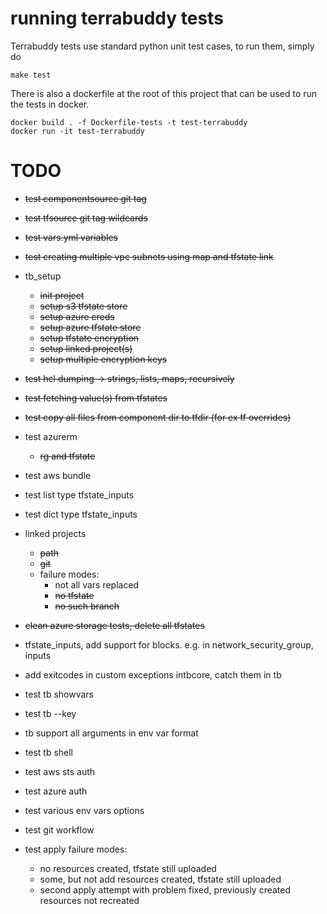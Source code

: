 # running terrabuddy tests

Terrabuddy tests use standard python unit test cases, to run them, simply do

```
make test
```

There is also a dockerfile at the root of this project that can be used to run the tests in docker.

```
docker build . -f Dockerfile-tests -t test-terrabuddy
docker run -it test-terrabuddy
```

# TODO
- ~~test componentsource git tag~~
- ~~test tfsource git tag wildcards~~
- ~~test vars.yml variables~~
- ~~test creating multiple vpc subnets using map and tfstate link~~
- tb_setup
   - ~~init project~~
   - ~~setup s3 tfstate store~~
   - ~~setup azure creds~~
   - ~~setup azure tfstate store~~
   - ~~setup tfstate encryption~~
   - ~~setup linked project(s)~~
   - ~~setup multiple encryption keys~~
- ~~test hcl dumping -> strings, lists, maps, recursively~~
- ~~test fetching value(s) from tfstates~~
- ~~test copy all files from component dir to tfdir (for ex tf overrides)~~
- test azurerm
   - ~~rg and tfstate~~
- test aws bundle
- test list type tfstate_inputs
- test dict type tfstate_inputs
- linked projects
   - ~~path~~
   - ~~git~~
   - failure modes:
      - not all vars replaced
      - ~~no tfstate~~
      - ~~no such branch~~
- ~~clean azure storage tests, delete all tfstates~~
- tfstate_inputs, add support for blocks.
      e.g. in network_security_group, inputs
      
- add exitcodes in custom exceptions intbcore, catch them in tb
- test tb showvars
- test tb --key
- tb support all arguments in env var format
- test tb shell
- test aws sts auth
- test azure auth
- test various env vars options
- test git workflow
- test apply failure modes:
  - no resources created, tfstate still uploaded
  - some, but not add resources created, tfstate still uploaded
  - second apply attempt with problem fixed, previously created resources not recreated
